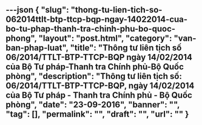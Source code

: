 ---json
{
    "slug": "thong-tu-lien-tich-so-062014ttlt-btp-ttcp-bqp-ngay-14022014-cua-bo-tu-phap-thanh-tra-chinh-phu-bo-quoc-phong",
    "layout": "post.html",
    "category": "van-ban-phap-luat",
    "title": "Thông tư liên tịch số 06/2014/TTLT-BTP-TTCP-BQP ngày 14/02/2014 của Bộ Tư pháp-Thanh tra Chính phủ-Bộ Quốc phòng",
    "description": "Thông tư liên tịch số: 06/2014/TTLT-BTP-TTCP-BQP, ngày 14/02/2014 của Bộ Tư pháp - Thanh tra Chính phủ - Bộ Quốc phòng",
    "date": "23-09-2016",
    "banner": "",
    "tag": [],
    "permalink": "",
    "draft": "",
    "url": ""
}
---
